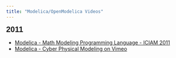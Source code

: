 ```yaml
---
title: "Modelica/OpenModelica Videos"
---
```

<p><strong><span style="font-size: 16.0pt; font-family: Helvetica;">2011</span></strong></p>
<ul>
<li><a href="images/videos/Modelica-Math-Modeling-Programming-Language-ICIAM2011.mp4" target="_blank">Modelica - Math Modeling Programming Language - ICIAM 2011</a></li>
<li><a href="images/videos/Modelica-Cyber-Physical-Modeling-on-Vimeo.mp4" target="_blank">Modelica - Cyber Physical Modeling on Vimeo</a></li>
</ul>